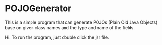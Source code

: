 POJOGenerator
=============

This is a simple program that can generate POJOs (Plain Old Java Objects) base on given class names and the type and name of the fields.

Hi. To run the program, just double click the jar file.
